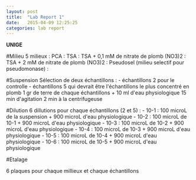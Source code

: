 ```yaml
---
layout: post
title:  "Lab Report 1"
date:   2015-04-09 12:25:25
categories: lab report
---
```


**UNIGE**

#Milieu
5 milieux :
	PCA :
	TSA :
	TSA + 0,1 mM de nitrate de plomb (NO3)2 :
	TSA + 2 mM de nitrate de plomb (NO3)2 :
	Pseudosel (milieu selectif pour pseudomonase) :

#Suspension
Sélection de deux échantillons :
		- échantillons 2 pour le controlle
		- échantillons 5 qui devrait être l'échantillons le plus concentré en plomb
1 gr de terre de chaque échantillons + 10 ml d'eau physiologique
15 min d'agitation
2 min à la centrifugeuse

#Dilution
6 dillutions pour chaque échantillons (2 et 5) :
		- 10-1 : 100 microL de la suspension + 900 microL d'eau physiologique
		- 10-2 : 100 microL de 10-1 + 900 microL d'eau physiologique
		- 10-3 : 100 microL de 10-2 + 900 microL d'eau physiologique
		- 10-4 : 100 microL de 10-3 + 900 microL d'eau physiologique
		- 10-5 : 100 microL de 10-4 + 900 microL d'eau physiologique
		- 10-6 : 100 microL de 10-5 + 900 microL d'eau physiologique

#Etalage

6 plaques pour chaque millieux et chaque échantillons
